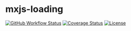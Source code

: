 # mxjs-loading

[![GitHub Workflow Status](https://img.shields.io/github/actions/workflow/status/miaoxing/mxjs-loading/build.yml?style=flat-square)](https://github.com/miaoxing/mxjs-loading/actions)
[![Coverage Status](https://img.shields.io/coveralls/miaoxing/mxjs-loading.svg?style=flat-square)](https://coveralls.io/r/miaoxing/mxjs-loading)
[![License](http://img.shields.io/badge/license-MIT-brightgreen.svg?style=flat-square)](http://www.opensource.org/licenses/MIT)
